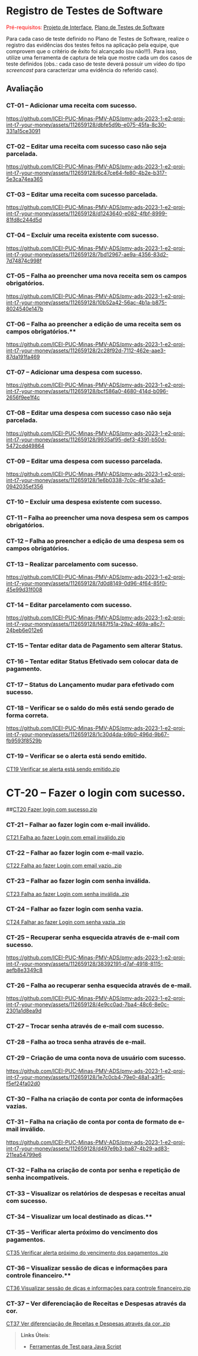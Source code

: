 # Registro de Testes de Software

<span style="color:red">Pré-requisitos: <a href="3-Projeto de Interface.md"> Projeto de Interface</a></span>, <a href="8-Plano de Testes de Software.md"> Plano de Testes de Software</a>

Para cada caso de teste definido no Plano de Testes de Software, realize o registro das evidências dos testes feitos na aplicação pela equipe, que comprovem que o critério de êxito foi alcançado (ou não!!!). Para isso, utilize uma ferramenta de captura de tela que mostre cada um dos casos de teste definidos (obs.: cada caso de teste deverá possuir um vídeo do tipo _screencast_ para caracterizar uma evidência do referido caso).

## Avaliação

### CT-01 – Adicionar uma receita com sucesso.
https://github.com/ICEI-PUC-Minas-PMV-ADS/pmv-ads-2023-1-e2-proj-int-t7-your-money/assets/112659128/dbfe5d9b-e075-45fa-8c30-331a15ce3091

### CT-02 – Editar uma receita com sucesso caso não seja parcelada.
https://github.com/ICEI-PUC-Minas-PMV-ADS/pmv-ads-2023-1-e2-proj-int-t7-your-money/assets/112659128/6c47ce64-fe80-4b2e-b317-5e3ca74ea365

### CT-03 – Editar uma receita com sucesso parcelada.
https://github.com/ICEI-PUC-Minas-PMV-ADS/pmv-ads-2023-1-e2-proj-int-t7-your-money/assets/112659128/d1243640-e082-4fbf-8999-81fd8c244d5d

### CT-04 – Excluir uma receita existente com sucesso.
https://github.com/ICEI-PUC-Minas-PMV-ADS/pmv-ads-2023-1-e2-proj-int-t7-your-money/assets/112659128/7bd12967-ae9a-4356-83d2-7d74874c998f

### CT-05 – Falha ao preencher uma nova receita sem os campos obrigatórios.
https://github.com/ICEI-PUC-Minas-PMV-ADS/pmv-ads-2023-1-e2-proj-int-t7-your-money/assets/112659128/10b52a42-56ac-4b1a-b875-8024540e147b

### CT-06 – Falha ao preencher a edição de uma receita sem os campos obrigatórios.** 
https://github.com/ICEI-PUC-Minas-PMV-ADS/pmv-ads-2023-1-e2-proj-int-t7-your-money/assets/112659128/2c28f92d-7112-462e-aae3-87da191fa469

### CT-07 – Adicionar uma despesa com sucesso.
https://github.com/ICEI-PUC-Minas-PMV-ADS/pmv-ads-2023-1-e2-proj-int-t7-your-money/assets/112659128/bcf586a0-4680-414d-b096-2656f9ee1f4c

### CT-08 – Editar uma despesa com sucesso caso não seja parcelada.
https://github.com/ICEI-PUC-Minas-PMV-ADS/pmv-ads-2023-1-e2-proj-int-t7-your-money/assets/112659128/9935af95-def3-4391-b50d-5472cdd49864

### CT-09 – Editar uma despesa com sucesso parcelada.
https://github.com/ICEI-PUC-Minas-PMV-ADS/pmv-ads-2023-1-e2-proj-int-t7-your-money/assets/112659128/1e6b0338-7c0c-4f1d-a3a5-0942035ef356

### CT-10 – Excluir uma despesa existente com sucesso.


### CT-11 – Falha ao preencher uma nova despesa sem os campos obrigatórios.


### CT-12 – Falha ao preencher a edição de uma despesa sem os campos obrigatórios.


### CT-13 – Realizar parcelamento com sucesso.
https://github.com/ICEI-PUC-Minas-PMV-ADS/pmv-ads-2023-1-e2-proj-int-t7-your-money/assets/112659128/7d0d8149-0d96-4f64-85f0-45e99d31f008

### CT-14 – Editar parcelamento com sucesso.
https://github.com/ICEI-PUC-Minas-PMV-ADS/pmv-ads-2023-1-e2-proj-int-t7-your-money/assets/112659128/f487f51a-29a2-469a-a8c7-24beb6e012e6

### CT-15 – Tentar editar data de Pagamento sem alterar Status.


### CT-16 – Tentar editar Status Efetivado sem colocar data de pagamento.


### CT-17 – Status do Lançamento mudar para efetivado com sucesso.


### CT-18 – Verificar se o saldo do mês está sendo gerado de forma correta.
https://github.com/ICEI-PUC-Minas-PMV-ADS/pmv-ads-2023-1-e2-proj-int-t7-your-money/assets/112659128/1c30d4da-b9b0-496d-9b67-fb9593f8529b

### CT-19 – Verificar se o alerta está sendo emitido.
[CT19 Verificar se alerta está sendo emitido.zip](https://github.com/ICEI-PUC-Minas-PMV-ADS/pmv-ads-2023-1-e2-proj-int-t7-your-money/files/11652377/CT19.Verificar.se.alerta.esta.sendo.emitido.zip)

# CT-20 – Fazer o login com sucesso.
##[CT20 Fazer login com sucesso.zip](https://github.com/ICEI-PUC-Minas-PMV-ADS/pmv-ads-2023-1-e2-proj-int-t7-your-money/files/11652440/CT20.Fazer.login.com.sucesso.zip)

### CT-21 – Falhar ao fazer login com e-mail inválido.
[CT21 Falha ao fazer Login com email inválido.zip](https://github.com/ICEI-PUC-Minas-PMV-ADS/pmv-ads-2023-1-e2-proj-int-t7-your-money/files/11652454/CT21.Falha.ao.fazer.Login.com.email.invalido.zip)

### CT-22 – Falhar ao fazer login com e-mail vazio.
[CT22 Falha ao fazer Login com email vazio..zip](https://github.com/ICEI-PUC-Minas-PMV-ADS/pmv-ads-2023-1-e2-proj-int-t7-your-money/files/11652464/CT22.Falha.ao.fazer.Login.com.email.vazio.zip)

### CT-23 – Falhar ao fazer login com senha inválida.
[CT23 Falha ao fazer Login com senha inválida..zip](https://github.com/ICEI-PUC-Minas-PMV-ADS/pmv-ads-2023-1-e2-proj-int-t7-your-money/files/11652471/CT23.Falha.ao.fazer.Login.com.senha.invalida.zip)

### CT-24 – Falhar ao fazer login com senha vazia.
[CT24 Falhar ao fazer Login com senha vazia..zip](https://github.com/ICEI-PUC-Minas-PMV-ADS/pmv-ads-2023-1-e2-proj-int-t7-your-money/files/11652476/CT24.Falhar.ao.fazer.Login.com.senha.vazia.zip)

### CT-25 – Recuperar senha esquecida através de e-mail com sucesso.
https://github.com/ICEI-PUC-Minas-PMV-ADS/pmv-ads-2023-1-e2-proj-int-t7-your-money/assets/112659128/38392191-d7af-4918-8115-aefb8e3349c8

### CT-26 – Falha ao recuperar senha esquecida através de e-mail.
https://github.com/ICEI-PUC-Minas-PMV-ADS/pmv-ads-2023-1-e2-proj-int-t7-your-money/assets/112659128/4e9cc0ad-7ba4-48c6-8e0c-2301a1d8ea9d

### CT-27 – Trocar senha através de e-mail com sucesso.


### CT-28 – Falha ao troca senha através de e-mail.


### CT-29 – Criação de uma conta nova de usuário com sucesso.
https://github.com/ICEI-PUC-Minas-PMV-ADS/pmv-ads-2023-1-e2-proj-int-t7-your-money/assets/112659128/1e7c0cb4-79e0-48a1-a3f5-f5ef24fa02d0

### CT-30 – Falha na criação de conta por conta de informações vazias.


### CT-31 – Falha na criação de conta por conta de formato de e-mail inválido.
https://github.com/ICEI-PUC-Minas-PMV-ADS/pmv-ads-2023-1-e2-proj-int-t7-your-money/assets/112659128/d497e9b3-ba87-4b29-ad83-211ea54799e6

### CT-32 – Falha na criação de conta por senha e repetição de senha incompatíveis.


### CT-33 – Visualizar os relatórios de despesas e receitas anual com sucesso.


### CT-34 – Visualizar um local destinado as dicas.** 


### CT-35 – Verificar alerta próximo do vencimento dos pagamentos.
[CT35 Verificar alerta próximo do vencimento dos pagamentos..zip](https://github.com/ICEI-PUC-Minas-PMV-ADS/pmv-ads-2023-1-e2-proj-int-t7-your-money/files/11652488/CT35.Verificar.alerta.proximo.do.vencimento.dos.pagamentos.zip)

### CT-36 – Visualizar sessão de dicas e informações para controle financeiro.** 
[CT36 Visualizar sessão de dicas e informações para controle financeiro.zip](https://github.com/ICEI-PUC-Minas-PMV-ADS/pmv-ads-2023-1-e2-proj-int-t7-your-money/files/11652496/CT36.Visualizar.sessao.de.dicas.e.informacoes.para.controle.financeiro.zip)

### CT-37 – Ver diferenciação de Receitas e Despesas através da cor.
[CT37 Ver diferenciação de Receitas e Despesas através da cor..zip](https://github.com/ICEI-PUC-Minas-PMV-ADS/pmv-ads-2023-1-e2-proj-int-t7-your-money/files/11652500/CT37.Ver.diferenciacao.de.Receitas.e.Despesas.atraves.da.cor.zip)

> **Links Úteis**:
> - [Ferramentas de Test para Java Script](https://geekflare.com/javascript-unit-testing/)
